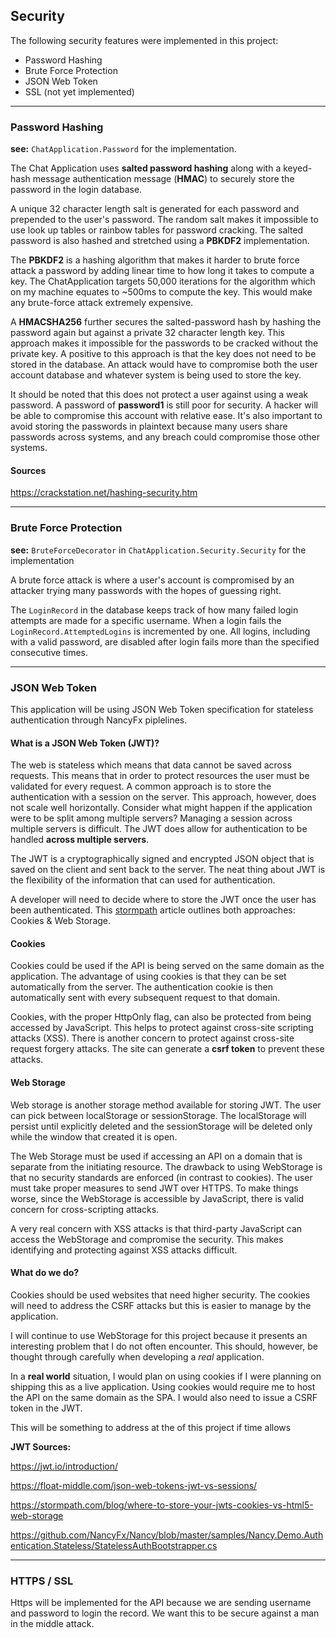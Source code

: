 ## Security ##

The following security features were implemented in this project:

* Password Hashing
* Brute Force Protection
* JSON Web Token
* SSL (not yet implemented)

***

### Password Hashing ###

**see:** `ChatApplication.Password` for the implementation.

The Chat Application uses **salted password hashing** along with a keyed-hash message authentication message (**HMAC**) to securely store the password in the login database.

A unique 32 character length salt is generated for each password and prepended to the user's password. The random salt makes it impossible to use look up tables or rainbow tables for password cracking. The salted password is also hashed and stretched using a **PBKDF2** implementation.

The **PBKDF2** is a hashing algorithm that makes it harder to brute force attack a password by adding linear time to how long it takes to compute a key. The ChatApplication targets 50,000 iterations for the algorithm which on my machine equates to ~500ms to compute the key. This would make any brute-force attack extremely expensive.

A **HMACSHA256** further secures the salted-password hash by hashing the password again but against a private 32 character length key. This approach makes it impossible for the passwords to be cracked without the private key. A positive to this approach is that the key does not need to be stored in the database. An attack would have to compromise both the user account database and whatever system is being used to store the key.

It should be noted that this does not protect a user against using a weak password. A password of **password1** is still poor for security. A hacker will be able to compromise this account with relative ease. It's also important to avoid storing the passwords in plaintext because many users share passwords across systems, and any breach could compromise those other systems.

#### Sources ####

https://crackstation.net/hashing-security.htm

***

### Brute Force Protection ###

**see:** `BruteForceDecorator` in `ChatApplication.Security.Security` for the implementation

A brute force attack is where a user's account is compromised by an attacker trying many passwords with the hopes of guessing right.

The `LoginRecord` in the database keeps track of how many failed login attempts are made for a specific username. When a login fails the `LoginRecord.AttemptedLogins` is incremented by one. All logins, including with a valid password, are disabled after login fails more than the specified consecutive times.

***

### JSON Web Token ###

This application will be using JSON Web Token specification for stateless authentication through NancyFx piplelines.

#### What is a JSON Web Token (JWT)? ####

The web is stateless which means that data cannot be saved across requests. This means that in order to protect resources the user must be validated for every request. A common approach is to store the authentication with a session on the server. This approach, however, does not scale well horizontally. Consider what might happen if the application were to be split among multiple servers? Managing a session across multiple servers is difficult. The JWT does allow for authentication to be handled **across multiple servers**.

The JWT is a cryptographically signed and encrypted JSON object that is saved on the client and sent back to the server. The neat thing about JWT is the flexibility of the information that can used for authentication.

A developer will need to decide where to store the JWT once the user has been authenticated. This [stormpath](https://stormpath.com/blog/where-to-store-your-jwts-cookies-vs-html5-web-storage) article outlines both approaches: Cookies & Web Storage.

#### Cookies ####

Cookies could be used if the API is being served on the same domain as the application. The advantage of using cookies is that they can be set automatically from the server. The authentication cookie is then automatically sent with every subsequent request to that domain.

Cookies, with the proper HttpOnly flag, can also be protected from being accessed by JavaScript. This helps to protect against cross-site scripting attacks (XSS). There is another concern to protect against cross-site request forgery attacks. The site can generate a **csrf token** to prevent these attacks.

#### Web Storage ####

Web storage is another storage method available for storing JWT. The user can pick between localStorage or sessionStorage. The localStorage will persist until explicitly deleted and the sessionStorage will be deleted only while the window that created it is open.

The Web Storage must be used if accessing an API on a domain that is separate from the initiating resource. The drawback to using WebStorage is that no security standards are enforced (in contrast to cookies). The user must take proper measures to send JWT over HTTPS. To make things worse, since the WebStorage is accessible by JavaScript, there is valid concern for cross-scripting attacks.

A very real concern with XSS attacks is that third-party JavaScript can access the WebStorage and compromise the security. This makes identifying and protecting against XSS attacks difficult.

#### What do we do? ####

Cookies should be used websites that need higher security. The cookies will need to address the CSRF attacks but this is easier to manage by the application.

I will continue to use WebStorage for this project because it presents an interesting problem that I do not often encounter. This should, however, be thought through carefully when developing a *real* application.

In a **real world** situation, I would plan on using cookies if I were planning on shipping this as a live application. Using cookies would require me to host the API on the same domain as the SPA. I would also need to issue a CSRF token in the JWT.

This will be something to address at the of this project if time allows

**JWT Sources:**

https://jwt.io/introduction/

https://float-middle.com/json-web-tokens-jwt-vs-sessions/

https://stormpath.com/blog/where-to-store-your-jwts-cookies-vs-html5-web-storage

https://github.com/NancyFx/Nancy/blob/master/samples/Nancy.Demo.Authentication.Stateless/StatelessAuthBootstrapper.cs

***

### HTTPS / SSL ###

Https will be implemented for the API because we are sending username and password to login the record. We want this to be secure against a man in the middle attack.
